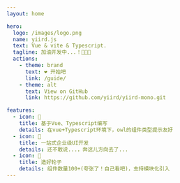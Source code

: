 ```yaml
---
layout: home

hero:
  logo: /images/logo.png
  name: yiird.js
  text: Vue & vite & Typescript.
  tagline: 加油开发中...！💪💪💪
  actions:
    - theme: brand
      text: ❤️ 开始吧
      link: /guide/
    - theme: alt
      text: View on GitHub
      link: https://github.com/yiird/yiird-mono.git

features:
  - icon: 🔧
    title: 基于Vue、Typescript编写
    details: 在vue+Typescript环境下，owl的组件类型提示友好
  - icon: 🏢
    title: 一站式企业级UI开发
    details: 还不敢说...，奔这儿方向去了...
  - icon: 🛞
    title: 造好轮子
    details: 组件数量100+(夸张了！自己看吧)，支持模块化引入
---
```

